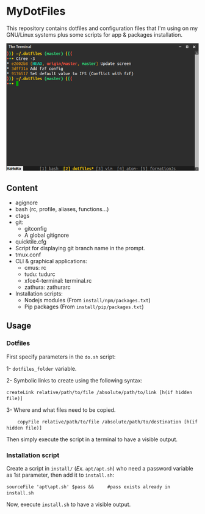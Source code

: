 MyDotFiles
==========

This repository contains dotfiles and configuration files that I'm using on my GNU/Linux systems plus some scripts for app & packages installation.

<div style="text-align:center"><img src=".img/terminal.jpg" alt="Basic terminal window" /></div>

Content
-------

- agignore
- bash (rc, profile, aliases, functions...)
- ctags
- git:
  * gitconfig
  * A global gitignore
- quicktile.cfg
- Script for displaying git branch name in the prompt.
- tmux.conf
- CLI & graphical applications:
  * cmus: rc
  * tudu: tudurc
  * xfce4-terminal: terminal.rc
  * zathura: zathurarc
- Installation scripts:
  * Nodejs modules (From `install/npm/packages.txt`)
  * Pip packages (From `install/pip/packages.txt`)

Usage
-----

### Dotfiles

First specify parameters in the `do.sh` script:

1- `dotfiles_folder` variable.

2- Symbolic links to create using the following syntax:

```
createLink relative/path/to/file /absolute/path/to/link [h(if hidden file)]
```

3- Where and what files need to be copied.

```
    copyFile relative/path/to/file /absolute/path/to/destination [h(if hidden file)]
```

Then simply execute the script in a terminal to have a visible output.

### Installation script

Create a script in `install/` (*Ex.* `apt/apt.sh`) who need a password variable as 1st parameter, then add it to `install.sh`:

```
sourceFile 'apt\apt.sh' $pass &&	 #pass exists already in install.sh
```

Now, execute `install.sh` to have a visible output.
